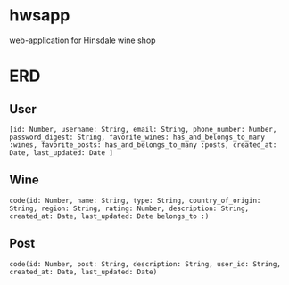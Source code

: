 # hwsapp
web-application for Hinsdale wine shop


# ERD

## User ##
`[id: Number,
username: String,
email: String,
phone_number: Number,
password_digest: String,
favorite_wines: has_and_belongs_to_many :wines,
favorite_posts: has_and_belongs_to_many :posts,
created_at: Date,
last_updated: Date ]`

## Wine ##
`code(id: Number,
name: String,
type: String,
country_of_origin: String,
region: String,
rating: Number,
description: String,
created_at: Date,
last_updated: Date
belongs_to :)`

## Post ##
`code(id: Number,
post: String,
description: String,
user_id: String,
created_at: Date,
last_updated: Date)`
